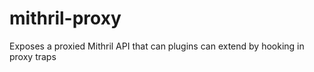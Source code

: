 # mithril-proxy
Exposes a proxied Mithril API that can plugins can extend by hooking in proxy traps
